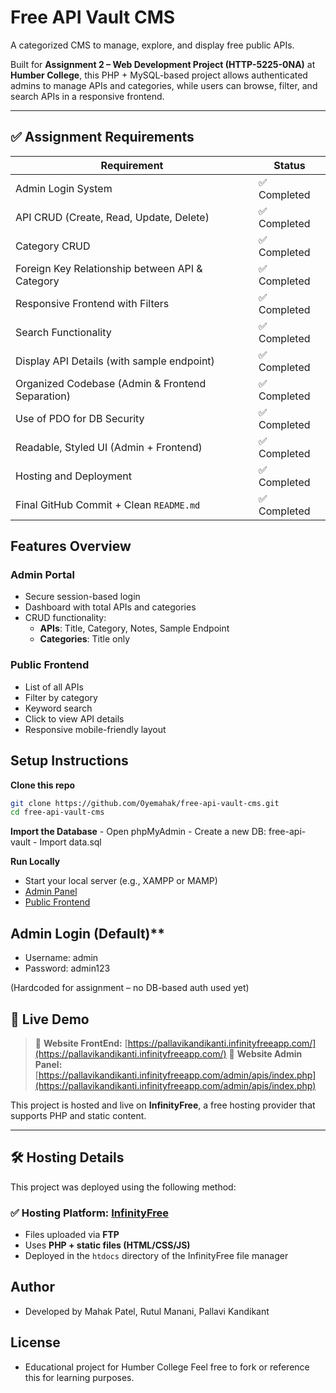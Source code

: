 # Free API Vault CMS

A categorized CMS to manage, explore, and display free public APIs.

Built for **Assignment 2 – Web Development Project (HTTP-5225-0NA)** at **Humber College**, this PHP + MySQL-based project allows authenticated admins to manage APIs and categories, while users can browse, filter, and search APIs in a responsive frontend.

---

## ✅ Assignment Requirements

| Requirement                                          | Status     |
|------------------------------------------------------|------------|
| Admin Login System                                   | ✅ Completed |
| API CRUD (Create, Read, Update, Delete)              | ✅ Completed |
| Category CRUD                                         | ✅ Completed |
| Foreign Key Relationship between API & Category      | ✅ Completed |
| Responsive Frontend with Filters                     | ✅ Completed |
| Search Functionality                                 | ✅ Completed |
| Display API Details (with sample endpoint)           | ✅ Completed |
| Organized Codebase (Admin & Frontend Separation)     | ✅ Completed |
| Use of PDO for DB Security                           | ✅ Completed |
| Readable, Styled UI (Admin + Frontend)               | ✅ Completed |
| Hosting and Deployment                               | ✅ Completed |
| Final GitHub Commit + Clean `README.md`              | ✅ Completed |


## Features Overview

### Admin Portal
- Secure session-based login
- Dashboard with total APIs and categories
- CRUD functionality:
  - **APIs**: Title, Category, Notes, Sample Endpoint
  - **Categories**: Title only

### Public Frontend
- List of all APIs
- Filter by category
- Keyword search
- Click to view API details
- Responsive mobile-friendly layout


## Setup Instructions

**Clone this repo**
   ```bash
   git clone https://github.com/Oyemahak/free-api-vault-cms.git
   cd free-api-vault-cms
   ```

**Import the Database**
	- Open phpMyAdmin
	- Create a new DB: free-api-vault
	- Import data.sql


**Run Locally**
- Start your local server (e.g., XAMPP or MAMP)
- [Admin Panel](http://localhost/free-api-vault-cms/admin/login.php)
- [Public Frontend](http://localhost/free-api-vault-cms/frontend/)

## Admin Login (Default)**

- Username: admin
- Password: admin123

(Hardcoded for assignment – no DB-based auth used yet)

## 🚀 Live Demo

> 🔗 **Website FrontEnd:** [https://pallavikandikanti.infinityfreeapp.com/](https://pallavikandikanti.infinityfreeapp.com/)
> 🔗 **Website Admin Panel:** [https://pallavikandikanti.infinityfreeapp.com/admin/apis/index.php](https://pallavikandikanti.infinityfreeapp.com/admin/apis/index.php)

This project is hosted and live on **InfinityFree**, a free hosting provider that supports PHP and static content.

---

## 🛠️ Hosting Details

This project was deployed using the following method:

### ✅ Hosting Platform: [InfinityFree](https://infinityfree.net)
- Files uploaded via **FTP**
- Uses **PHP + static files (HTML/CSS/JS)**
- Deployed in the `htdocs` directory of the InfinityFree file manager

## Author

- Developed by Mahak Patel, Rutul Manani, Pallavi Kandikant
## License

- Educational project for Humber College
Feel free to fork or reference this for learning purposes.
